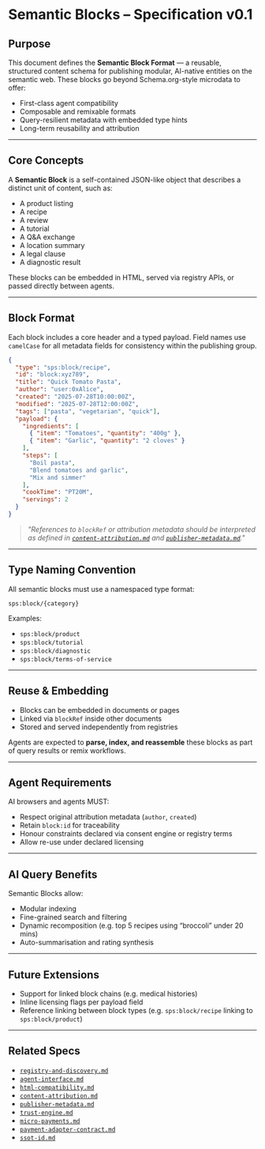 # Semantic Blocks – Specification v0.1

## Purpose

This document defines the **Semantic Block Format** — a reusable, structured content schema for publishing modular, AI-native entities on the semantic web. These blocks go beyond Schema.org-style microdata to offer:

- First-class agent compatibility
- Composable and remixable formats
- Query-resilient metadata with embedded type hints
- Long-term reusability and attribution

---

## Core Concepts

A **Semantic Block** is a self-contained JSON-like object that describes a distinct unit of content, such as:

- A product listing
- A recipe
- A review
- A tutorial
- A Q&A exchange
- A location summary
- A legal clause
- A diagnostic result

These blocks can be embedded in HTML, served via registry APIs, or passed directly between agents.

---


## Block Format

Each block includes a core header and a typed payload. Field names use `camelCase` for all metadata fields for consistency within the publishing group.

```json
{
  "type": "sps:block/recipe",
  "id": "block:xyz789",
  "title": "Quick Tomato Pasta",
  "author": "user:0xAlice",
  "created": "2025-07-28T10:00:00Z",
  "modified": "2025-07-28T12:00:00Z",
  "tags": ["pasta", "vegetarian", "quick"],
  "payload": {
    "ingredients": [
      { "item": "Tomatoes", "quantity": "400g" },
      { "item": "Garlic", "quantity": "2 cloves" }
    ],
    "steps": [
      "Boil pasta",
      "Blend tomatoes and garlic",
      "Mix and simmer"
    ],
    "cookTime": "PT20M",
    "servings": 2
  }
}
```

> _"References to `blockRef` or attribution metadata should be interpreted as defined in [`content-attribution.md`](./content-attribution.md) and [`publisher-metadata.md`](./publisher-metadata.md)."_

---

## Type Naming Convention

All semantic blocks must use a namespaced type format:

```
sps:block/{category}
```

Examples:
- `sps:block/product`
- `sps:block/tutorial`
- `sps:block/diagnostic`
- `sps:block/terms-of-service`

---

## Reuse & Embedding

- Blocks can be embedded in documents or pages
- Linked via `blockRef` inside other documents
- Stored and served independently from registries

Agents are expected to **parse, index, and reassemble** these blocks as part of query results or remix workflows.

---

## Agent Requirements

AI browsers and agents MUST:

- Respect original attribution metadata (`author`, `created`)
- Retain `block:id` for traceability
- Honour constraints declared via consent engine or registry terms
- Allow re-use under declared licensing

---

## AI Query Benefits

Semantic Blocks allow:

- Modular indexing
- Fine-grained search and filtering
- Dynamic recomposition (e.g. top 5 recipes using “broccoli” under 20 mins)
- Auto-summarisation and rating synthesis

---

## Future Extensions

- Support for linked block chains (e.g. medical histories)
- Inline licensing flags per payload field
- Reference linking between block types (e.g. `sps:block/recipe` linking to `sps:block/product`)

---


## Related Specs

- [`registry-and-discovery.md`](./registry-and-discovery.md)
- [`agent-interface.md`](../agent-interface/agent-interface.md)
- [`html-compatibility.md`](./html-compatibility.md)
- [`content-attribution.md`](./content-attribution.md)
- [`publisher-metadata.md`](./publisher-metadata.md)
- [`trust-engine.md`](../consent-engine/trust-engine.md)
- [`micro-payments.md`](../payments/micro-payments.md)
- [`payment-adapter-contract.md`](../payments/payment-adapter-contract.md)
- [`ssot-id.md`](../identity/ssot-id.md)